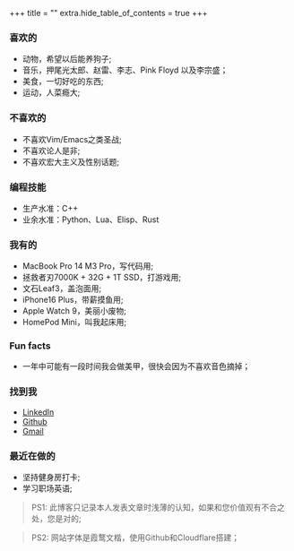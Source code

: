 +++
title = ""
extra.hide_table_of_contents = true
+++

### 喜欢的
- 动物，希望以后能养狗子;
- 音乐，押尾光太郎、赵雷、李志、Pink Floyd 以及李宗盛；
- 美食，一切好吃的东西;
- 运动，人菜瘾大;

### 不喜欢的
- 不喜欢Vim/Emacs之类圣战;
- 不喜欢论人是非;
- 不喜欢宏大主义及性别话题;

### 编程技能
- 生产水准：C++
- 业余水准：Python、Lua、Elisp、Rust

### 我有的
- MacBook Pro 14 M3 Pro，写代码用;
- 拯救者刃7000K + 32G + 1T SSD，打游戏用;
- 文石Leaf3，盖泡面用;
- iPhone16 Plus，带薪摸鱼用;
- Apple Watch 9，美丽小废物;
- HomePod Mini，叫我起床用;

### Fun facts
- 一年中可能有一段时间我会做美甲，很快会因为不喜欢音色摘掉；

### 找到我
- [LinkedIn](http://linkedin.com/in/lijunhui99/l)
- [Github](https://github.com/gotorion)
- [Gmail](mailto:lijunhui.dev@gmail.com)

### 最近在做的
- 坚持健身房打卡;
- 学习职场英语;

> PS1: 此博客只记录本人发表文章时浅薄的认知，如果和您价值观有不合之处，您是对的;

> PS2: 网站字体是霞鹜文楷，使用Github和Cloudflare搭建；